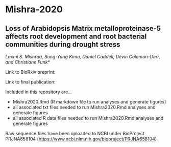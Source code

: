 # Mishra-2020
## Loss of Arabidopsis Matrix metalloproteinase-5 affects root development and root bacterial communities during drought stress

*Laxmi S. Mishraa, Sung-Yong Kima, Daniel Caddell, Devin Coleman-Derr, and Christiane Funk**

Link to BioRxiv preprint:

Link to final publication:

Included in this repository are...
+ Mishra2020.Rmd (R markdown file to run analyses and generate figures)
+ all associated txt files needed to run Mishra2020.Rmd analyses and generate figures
+ all associated R data files needed to run Mishra2020.Rmd analyses and generate figures

Raw sequence files have been uploaded to NCBI under BioProject PRJNA658104 (https://www.ncbi.nlm.nih.gov/bioproject/PRJNA658104)
